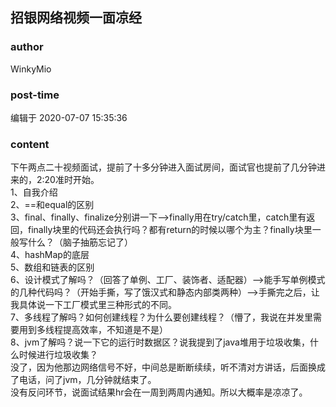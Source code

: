 ## 招银网络视频一面凉经
### author 
WinkyMio
### post-time 

编辑于  2020-07-07 15:35:36
### content 
<div class="post-topic-des nc-post-content">
 <div>
  下午两点二十视频面试，提前了十多分钟进入面试房间，面试官也提前了几分钟进来的，2:20准时开始。
 </div>
 <div>
  1、自我介绍
 </div>
 <div>
  2、==和equal的区别
 </div>
 <div>
  3、final、finally、finalize分别讲一下——&gt;finally用在try/catch里，catch里有返回，finally块里的代码还会执行吗？都有return的时候以哪个为主？finally块里一般写什么？（脑子抽筋忘记了）
 </div>
 <div>
  4、hashMap的底层
 </div>
 <div>
  5、数组和链表的区别
 </div>
 <div>
  6、设计模式了解吗？（回答了单例、工厂、装饰者、适配器）——&gt;能手写单例模式的几种代码吗？（开始手撕，写了饿汉式和静态内部类两种）——&gt;手撕完之后，让我具体说一下工厂模式里三种形式的不同。
 </div>
 <div>
  7、多线程了解吗？如何创建线程？为什么要创建线程？（懵了，我说在并发里需要用到多线程提高效率，不知道是不是）
 </div>
 <div>
  8、jvm了解吗？说一下它的运行时数据区？说我提到了java堆用于垃圾收集，什么时候进行垃圾收集？
 </div>
 <div>
  没了，因为他那边网络信号不好，中间总是断断续续，听不清对方讲话，后面换成了电话，问了jvm，几分钟就结束了。
 </div>
 <div>
  没有反问环节，说面试结果hr会在一周到两周内通知。所以大概率是凉凉了。
 </div>
</div>
